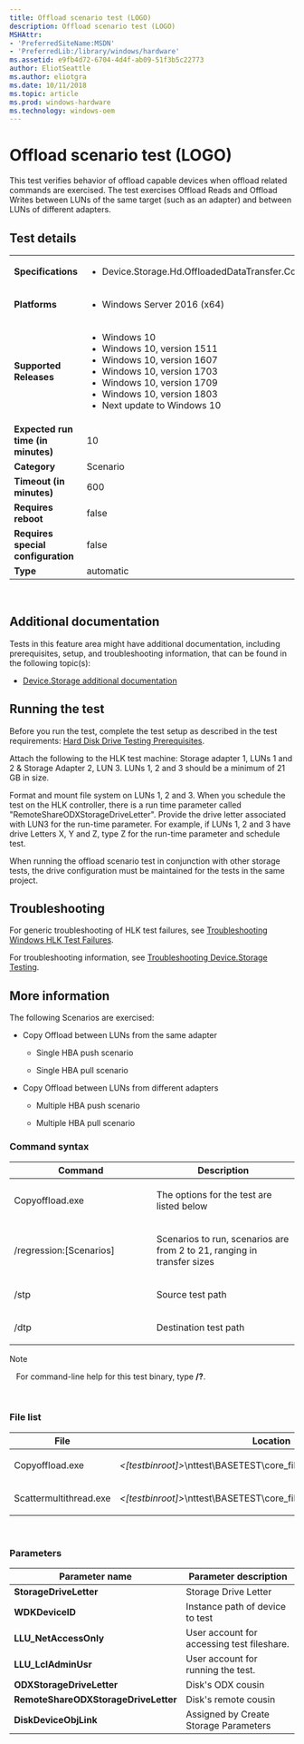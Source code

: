 ```yaml
---
title: Offload scenario test (LOGO)
description: Offload scenario test (LOGO)
MSHAttr:
- 'PreferredSiteName:MSDN'
- 'PreferredLib:/library/windows/hardware'
ms.assetid: e9fb4d72-6704-4d4f-ab09-51f3b5c22773
author: EliotSeattle
ms.author: eliotgra
ms.date: 10/11/2018
ms.topic: article
ms.prod: windows-hardware
ms.technology: windows-oem
---
```


# <span id="p_hlk_test.563e161b-097e-4799-8dd5-1dc298987060"></span>Offload scenario test (LOGO)


This test verifies behavior of offload capable devices when offload related commands are exercised. The test exercises Offload Reads and Offload Writes between LUNs of the same target (such as an adapter) and between LUNs of different adapters.

## Test details
|||
|---|---|
| **Specifications**  | <ul><li>Device.Storage.Hd.OffloadedDataTransfer.CopyOffload</li></ul> |  
| **Platforms**   | <ul><li>Windows Server 2016 (x64)</li></ul> |
| **Supported Releases** | <ul><li>Windows 10</li><li>Windows 10, version 1511</li><li>Windows 10, version 1607</li><li>Windows 10, version 1703</li><li>Windows 10, version 1709</li><li>Windows 10, version 1803</li><li>Next update to Windows 10</li></ul> |
|**Expected run time (in minutes)**| 10 |
|**Category**| Scenario |
|**Timeout (in minutes)**| 600 |
|**Requires reboot**| false |
|**Requires special configuration**| false |
|**Type**| automatic |

 

## <span id="Additional_documentation"></span><span id="additional_documentation"></span><span id="ADDITIONAL_DOCUMENTATION"></span>Additional documentation


Tests in this feature area might have additional documentation, including prerequisites, setup, and troubleshooting information, that can be found in the following topic(s):

-   [Device.Storage additional documentation](device-storage-additional-documentation.md)

## <span id="Running_the_test"></span><span id="running_the_test"></span><span id="RUNNING_THE_TEST"></span>Running the test


Before you run the test, complete the test setup as described in the test requirements: [Hard Disk Drive Testing Prerequisites](hard-disk-drive-testing-prerequisites.md).

Attach the following to the HLK test machine: Storage adapter 1, LUNs 1 and 2 & Storage Adapter 2, LUN 3. LUNs 1, 2 and 3 should be a minimum of 21 GB in size.

Format and mount file system on LUNs 1, 2 and 3. When you schedule the test on the HLK controller, there is a run time parameter called "RemoteShareODXStorageDriveLetter". Provide the drive letter associated with LUN3 for the run-time parameter. For example, if LUNs 1, 2 and 3 have drive Letters X, Y and Z, type Z for the run-time parameter and schedule test.

When running the offload scenario test in conjunction with other storage tests, the drive configuration must be maintained for the tests in the same project.

## <span id="Troubleshooting"></span><span id="troubleshooting"></span><span id="TROUBLESHOOTING"></span>Troubleshooting


For generic troubleshooting of HLK test failures, see [Troubleshooting Windows HLK Test Failures](..\user\troubleshooting-windows-hlk-test-failures.md).

For troubleshooting information, see [Troubleshooting Device.Storage Testing](troubleshooting-devicestorage-testing.md).

## <span id="More_information"></span><span id="more_information"></span><span id="MORE_INFORMATION"></span>More information


The following Scenarios are exercised:

-   Copy Offload between LUNs from the same adapter

    -   Single HBA push scenario

    -   Single HBA pull scenario

-   Copy Offload between LUNs from different adapters

    -   Multiple HBA push scenario

    -   Multiple HBA pull scenario

### <span id="Command_syntax"></span><span id="command_syntax"></span><span id="COMMAND_SYNTAX"></span>Command syntax

<table>
<colgroup>
<col width="50%" />
<col width="50%" />
</colgroup>
<thead>
<tr class="header">
<th>Command</th>
<th>Description</th>
</tr>
</thead>
<tbody>
<tr class="odd">
<td><p>Copyoffload.exe</p></td>
<td><p>The options for the test are listed below</p></td>
</tr>
<tr class="even">
<td><p>/regression:[Scenarios]</p></td>
<td><p>Scenarios to run, scenarios are from 2 to 21, ranging in transfer sizes</p></td>
</tr>
<tr class="odd">
<td><p>/stp</p></td>
<td><p>Source test path</p></td>
</tr>
<tr class="even">
<td><p>/dtp</p></td>
<td><p>Destination test path</p></td>
</tr>
</tbody>
</table>

>[!NOTE]
>  
For command-line help for this test binary, type **/?**.

 

### <span id="File_list"></span><span id="file_list"></span><span id="FILE_LIST"></span>File list

<table>
<colgroup>
<col width="50%" />
<col width="50%" />
</colgroup>
<thead>
<tr class="header">
<th>File</th>
<th>Location</th>
</tr>
</thead>
<tbody>
<tr class="odd">
<td><p>Copyoffload.exe</p></td>
<td><p><em>&lt;[testbinroot]&gt;</em>\nttest\BASETEST\core_file_services\ntfs\copyoffload\</p></td>
</tr>
<tr class="even">
<td><p>Scattermultithread.exe</p></td>
<td><p><em>&lt;[testbinroot]&gt;</em>\nttest\BASETEST\core_file_services\ntfs\scattergather\</p></td>
</tr>
</tbody>
</table>

 

### <span id="Parameters"></span><span id="parameters"></span><span id="PARAMETERS"></span>Parameters

| Parameter name                       | Parameter description                      |
|--------------------------------------|--------------------------------------------|
| **StorageDriveLetter**               | Storage Drive Letter                       |
| **WDKDeviceID**                      | Instance path of device to test            |
| **LLU\_NetAccessOnly**               | User account for accessing test fileshare. |
| **LLU\_LclAdminUsr**                 | User account for running the test.         |
| **ODXStorageDriveLetter**            | Disk's ODX cousin                          |
| **RemoteShareODXStorageDriveLetter** | Disk's remote cousin                       |
| **DiskDeviceObjLink**                | Assigned by Create Storage Parameters      |

 

 

 






